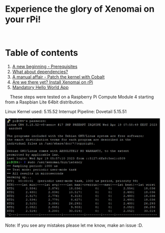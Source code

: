 # Experience the glory of Xenomai on your rPi!
&nbsp;
&nbsp;
&nbsp;
# Table of contents
1. [A new beginning - Prerequisites](chapter_0.md)
2. [What about dependencies?](chapter_1.md)
3. [A manual affair - Patch the kernel with Cobalt](chapter_2.md)
4. [Are we there yet? Install Xenomai on rPi](chapter_3.md)
5. [Mandatory Hello World App](chapter_4.md)

&nbsp;
&nbsp;
These steps were tested on a Raspberry Pi Compute Module 4 starting from a Raspbian Lite 64bit distribution.

Linux Kernel used: 5.15.52
Interrupt Pipeline: Dovetail 5.15.51

![latency](assets/images/latency_tests.png)

Note: If you see any mistakes please let me know, make an issue :D.
